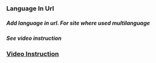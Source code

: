 ### Language In Url
##### Add language in url. For site where used multilanguage
##### See video instruction
### <a href="https://www.youtube.com/watch?v=sZHUxfighQk" target="_blank">Video Instruction</a>